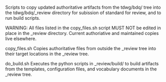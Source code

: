 Scripts to copy updated authoritative artifacts from the tdwg/bdq/ tree into the tdwg/bdq/_review directory for subission of standard for review, and to run build scripts.

WARNING: All files listed in the copy_files.sh script MUST NOT be edited in place in the _review directory.  Current authoriative and maintained copies live elsewhere.

copy_files.sh  Copies authoritative files from outside the _review tree into their target locations in the _review tree.

do_build.sh Executes the python scripts in _review/build/ to build artifacts from the templates, configuration files, and vocabulary documents in the _review tree.

